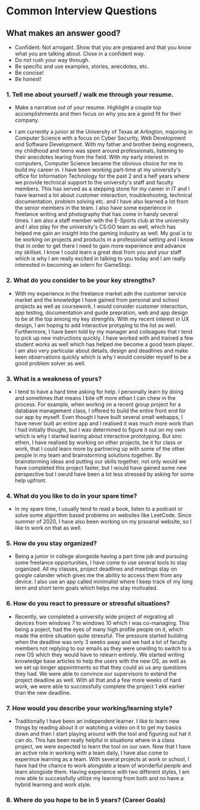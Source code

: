 # Common Interview Questions


## What makes an answer good?
- Confident: Not arrogant. Show that you are prepared and that you know what you are talking about. Close in a confident way.
- Do not rush your way through.
-  Be specific and use examples, stories, anecdotes, etc.
-  Be concise!
-  Be honest!

### 1. Tell me about yourself / walk me through your resume.
   -    Make a narrative out of your resume. Highlight a couple top accomplishments and then focus on why you are a good fit for their company.
   
- I am currently a junior at the University of Texas at Arlington, majoring in Computer Science with a focus on Cyber Security, Web Development and Software Development. With my father and brother being engineers, my childhood and teens was spent around professionals, listening to their anecdotes learing from the field. With my early interest in computers, Computer Science became the obvious choice for me to build my career in. I have been working part-time at my university's office for Information Technology for the past 2 and a helf years where we provide technical support to the university's staff and faculty members. This has served as a stepping stone for my career in IT and I have learned a lot about customer interaction, troubleshootng, technical documentation, problem solving etc. and I have also learned a lot from the senior members in the team. I also have some experience in freelance writing and photography that has come in handy several times. I am also a staff member with the E-Sports club at the university and I also play for the university's CS:GO team as well, which has helped me gain an insight into the gaming industry as well. My goal is to be working on projects and products in a professional setting and I know that in order to get there I need to gain more experience and advance my skillset. I know I could learn a great deal from you and your staff which is why I am really excited in talking to you today and I am really interested in becoming an intern for GameStop.

### 2. What do you consider to be your key strengths?
- With my experience in the freelance market adn the customer service market and the knowledge I have gained from personal and school projects as well as coursework, I would consider customer interaction, app testing, documentation and guide prepration, web and app design to be at the top among my key strenghts. With my recent interest in UX design, I am hoping to add interactive protyping to the list as well. Furthermore, I have been told by my manager and colleagues that I tend to pick up new instructions quickly. I have worked with and trained a few student works as well which has helped me become a good team player. I am also very particular about details, design and deadlines and make keen observations quickly which is why I would consider myself to be a good problem solver as well.

### 3. What is a weakness of yours?
- I tend to have a hard time asking for help. I personally learn by doing and sometimes that means I bite off more ethan I can chew in the process. For example, when workng on a recent group project for a database management class, I offered to build the entire front end for our app by myself. Even though I have built several small webapps, I have never built an entire app and I realised it was much more work than I had initially thought, but I was determined to figure it out on my own which is why I started learing about interactive prototyping. But sinc ethen, I have realised by working on other projects, be it for class or work, that I could learn more by partnering up with some of the other people in my team and brainstorming solutions together. By brainstorming ideas and putting our skills together, not only would we have completed this project faster, but I would have gained some new perspective but I owuld have been a lot less stressed by asking for some help upfront. 

### 4. What do you like to do in your spare time?
- In my spare time, I usually tend to read a book, listen to a podcast or solve some algorithm based problems on websites like LeetCode. Since summer of 2020, I have also been working on my prsoanal website, so I like to work on that as well.

### 5. How do you stay organized?
- Being a junior in college alongside having a part time job and pursuing some freelance opportunities, I have come to use several tools to stay organized. All my classes, project deadlines and meetings stay on google calander which gives me the ability to access them from any device. I also use an app called minimalist where I keep track of my long term and short term goals which helps me stay motivated.

### 6. How do you react to pressure or stressful situations?
- Recently, we completed a university wide project of migrating all devices from windows 7 to windows 10 which I was co-managing. This being a poject, had the eyes of many high profile people on it, which made the entire situation quite stressful. The pressure started building when the deadline was only 3 weeks away and we had a lot of faculty members not replying to our emails as they were unwillng to switch to a new OS which they would have to relearn entirely. We started writing knowledge base articles to help the users with the new OS, as well as we set up longer appointments so that they could as us any questions they had. We were able to convince our supervisors to extend the project deadline as well. With all that and a few more weeks of hard work, we were able to successfully complete the project 1 ekk earlier than the new deadline.

### 7. How would you describe your working/learning style?
- Traditionally I have been an independent learner. I like to learn new things by reading about it or watching a video on it to get my basics down and then I start playing around with the tool and figuring out hat it can do. This has been really helpful in situations where in a class project, we were expected to learn the tool on our own. Now that I have an active role in working with a team daily, I have also come to experince learning as a team. With several projects at work or school, I have had the chance to work alongside a team of wonderful people and learn alongside them. Having experience with two different styles, I am now able to successfully utilize my learning from both and no have a hybrid learning and work style.

### 8. Where do you hope to be in 5 years? (Career Goals)    